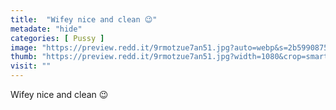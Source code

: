 ```yaml
---
title:  "Wifey nice and clean 😉"
metadate: "hide"
categories: [ Pussy ]
image: "https://preview.redd.it/9rmotzue7an51.jpg?auto=webp&s=2b599087535c16c8c478ac9c6cd2537751ff1f5a"
thumb: "https://preview.redd.it/9rmotzue7an51.jpg?width=1080&crop=smart&auto=webp&s=bcde31d754a759069ad7ef5a1696396a50421769"
visit: ""
---
```

Wifey nice and clean 😉
